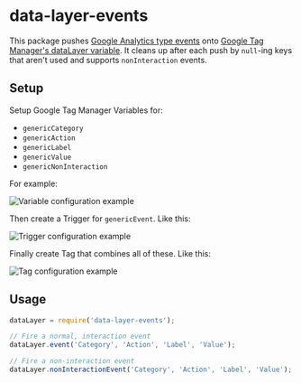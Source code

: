 # data-layer-events

This package pushes [Google Analytics type events](https://developers.google.com/analytics/devguides/collection/analyticsjs/events) onto [Google Tag Manager's dataLayer variable](https://developers.google.com/tag-manager/devguide#datalayer).  It cleans up after each push by `null`-ing keys that aren't used and supports `nonInteraction` events.

## Setup

Setup Google Tag Manager Variables for:

- `genericCategory`
- `genericAction`
- `genericLabel`
- `genericValue`
- `genericNonInteraction`

For example:

![Variable configuration example](http://yo.bkwld.com/201D0Z0i1d0a/Image%202016-08-19%20at%204.29.50%20PM.png)

Then create a Trigger for `genericEvent`.  Like this:

![Trigger configuration example](http://yo.bkwld.com/1S3X2h3Z0a3e/Image%202016-08-19%20at%204.30.53%20PM.png)

Finally create Tag that combines all of these.  Like this:

![Tag configuration example](http://yo.bkwld.com/0A3123240C1r/Image%202016-08-19%20at%204.32.04%20PM.png)


## Usage

```js
dataLayer = require('data-layer-events');

// Fire a normal, interaction event
dataLayer.event('Category', 'Action', 'Label', 'Value');

// Fire a non-interaction event
dataLayer.nonInteractionEvent('Category', 'Action', 'Label', 'Value');
```
